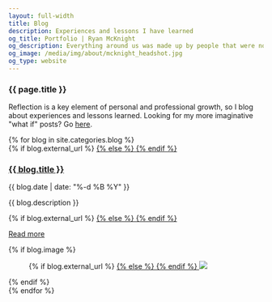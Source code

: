 ```yaml
---
layout: full-width
title: Blog
description: Experiences and lessons I have learned
og_title: Portfolio | Ryan McKnight
og_description: Everything around us was made up by people that were no smarter than us, and we can change it.
og_image: /media/img/about/mcknight_headshot.jpg
og_type: website
---
```

<section class="grid">
	<article>
		<h1>{{ page.title }}</h1>
		<p>Reflection is a key element of personal and professional growth, so I blog about experiences and lessons learned. Looking for my more imaginative "what if" posts? Go <a href="{{ site.url }}">here</a>.</p>
	</article>
</section>
<section class="stripe-section">
	<section class="grid-wrapper">
		{% for blog in site.categories.blog %}
		<article>
			<figcaption>
				{% if blog.external_url %}
				<a href="{{ blog.external_url }}">
				{% else %}
				<a href="{{ blog.url }}">
				{% endif %}
				<h3>
					{{ blog.title }}
				</h3>
				</a>
				<p>{{ blog.date | date: "%-d %B %Y" }}</p>
				<p class="description">{{ blog.description }}</p>
				{% if blog.external_url %}
				<a href="{{ blog.external_url }}">
				{% else %}
				<a href="{{ blog.url }}">
				{% endif %}
				<p class="meta">Read more</p>
				</a>
			</figcaption>
			{% if blog.image %}
			<figure>
				{% if blog.external_url %}
				<a href="{{ blog.external_url }}">
				{% else %}
				<a href="{{ blog.url }}">
				{% endif %}
				<img src="{{ blog.image }}" />
				</a>
			</figure>
			{% endif %}
		</article>
		{% endfor %}
	</section>
</section>
